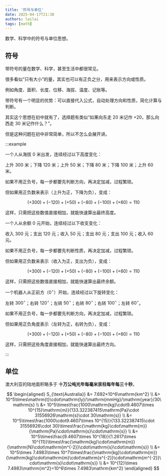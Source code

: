 ```yaml
---
title: '符号与单位'
date: 2025-04-17T21:38
authors: lailai
tags: [math]
---
```


数学、科学中的符号与单位思想。

<!-- truncate -->

## 符号

带符号的量在数学、科学，甚至生活中都很常见。

很多看似“只有大小”的量，其实也可以有正负之分，用来表示方向或性质。

例如角度、面积、长度、位移、海拔、温度、记账等。

带符号有一个明显的优势：可以直接代入公式，自动处理方向和性质，简化计算与判断。

其实这个思想在初中就有了，选择题有类似“如果向东走 $20$ 米记作 $+20$，那么向西走 $30$ 米记作什么？”。

但是这种问题在初中非常简单，所以不怎么会展开讲。

:::example

<Tabs>
<TabItem value="海拔">

一个人从海拔 $0$ 米出发，连续经过以下高度变化：

上升 $300$ 米；下降 $120$ 米；上升 $50$ 米；下降 $80$ 米；下降 $100$ 米；上升 $60$ 米。

如果不用正负号，每一步都要先判断方向，再决定加减，过程繁琐。

但如果用正负数来表示（上升为正，下降为负），变成：

$$
(+300)+(-120)+(+50)+(-80)+(-100)+(+60)=110
$$

这样，只需把这些数值直接相加，就能快速算出最终高度。

</TabItem>
<TabItem value="记账">

一个人从余额 $0$ 元开始，连续经过以下收支变化：

收入 $300$ 元；支出 $120$ 元；收入 $50$ 元；支出 $80$ 元；支出 $100$ 元；收入 $60$ 元。

如果不用正负号，每一步都要先判断性质，再决定加减，过程繁琐。

但如果用正负数来表示（收入为正，支出为负），变成：

$$
(+300)+(-120)+(+50)+(-80)+(-100)+(+60)=110
$$

这样，只需把这些数值直接相加，就能快速算出最终余额。

</TabItem>
<TabItem value="角度">

一个机器人从正前方（$0^\circ$）开始，连续经过以下旋转变化：

左转 $300^\circ$；右转 $120^\circ$；左转 $50^\circ$；右转 $80^\circ$；右转 $100^\circ$；左转 $60^\circ$。

如果不用正负号，每一步都要先判断方向，再决定加减，过程繁琐。

但如果用正负角度表示（左转为正，右转为负），变成：

$$
(+300)+(-120)+(+50)+(-80)+(-100)+(+60)=110
$$

这样，只需把这些角度直接相加，就能快速算出最终方向。

</TabItem>
</Tabs>

:::

## 单位

澳大利亚的陆地面积略多于 **十万公吨光年每毫米汞柱每年每三十秒**。

$$
\begin{aligned}
  S_{\text{Australia}} &= 7.692×10^6\mathrm{km^2} \\
  &> 10^5\times\mathrm{t}\cdot\mathrm{ly}/\mathrm{mmHg}/\mathrm{year}/30\mathrm{s} \\
  &= 10^5\times\frac{1000\mathrm{kg}\cdot9.4607\times 10^{15}\mathrm{m}}{133.322387415\mathrm{Pa}\cdot 31556926\mathrm{s}\cdot 30\mathrm{s}} \\
  &= 10^5\times\frac{1000\cdot9.4607\times 10^{15}}{133.322387415\cdot 31556926\cdot 30}\times\frac{\mathrm{kg}\cdot\mathrm{m}}{\mathrm{Pa}\cdot\mathrm{s}\cdot\mathrm{s}} \\
  &= 10^5\times\frac{9.4607\times 10^{18}}{1.2617\times 10^{11}}\times\frac{\mathrm{kg}\cdot\mathrm{m}}{\mathrm{N}\cdot\mathrm{m^{-2}}\cdot\mathrm{s}\cdot\mathrm{s}} \\
  &= 10^5\times 7.4983\times 10^7\times\frac{\mathrm{kg}\cdot\mathrm{m}}{\mathrm{kg}\cdot\mathrm{m}\cdot\mathrm{s^{-2}}\cdot\mathrm{m^{-2}}\cdot\mathrm{s}\cdot\mathrm{s}} \\
  &= 10^{12}\times 7.4983\mathrm{m^2}=10^6\times 7.4983\mathrm{km^2}
\end{aligned}
$$

